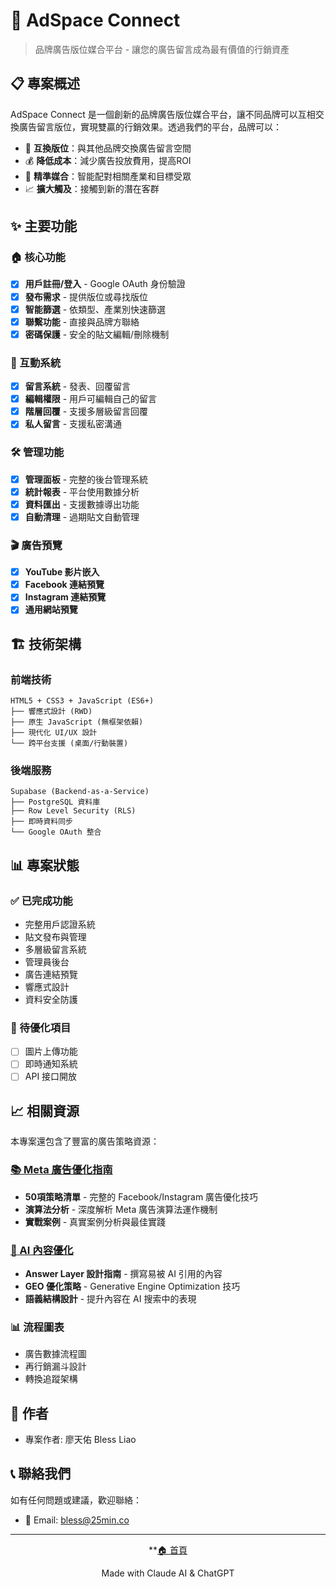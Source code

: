 # 🚀 AdSpace Connect

> 品牌廣告版位媒合平台 - 讓您的廣告留言成為最有價值的行銷資產

## 📋 專案概述

AdSpace Connect 是一個創新的品牌廣告版位媒合平台，讓不同品牌可以互相交換廣告留言版位，實現雙贏的行銷效果。透過我們的平台，品牌可以：

- 🔄 **互換版位**：與其他品牌交換廣告留言空間
- 💰 **降低成本**：減少廣告投放費用，提高ROI
- 🎯 **精準媒合**：智能配對相關產業和目標受眾
- 📈 **擴大觸及**：接觸到新的潛在客群

## ✨ 主要功能

### 🏠 核心功能
- [x] **用戶註冊/登入** - Google OAuth 身份驗證
- [x] **發布需求** - 提供版位或尋找版位
- [x] **智能篩選** - 依類型、產業別快速篩選
- [x] **聯繫功能** - 直接與品牌方聯絡
- [x] **密碼保護** - 安全的貼文編輯/刪除機制

### 💬 互動系統
- [x] **留言系統** - 發表、回覆留言
- [x] **編輯權限** - 用戶可編輯自己的留言
- [x] **階層回覆** - 支援多層級留言回覆
- [x] **私人留言** - 支援私密溝通

### 🛠️ 管理功能
- [x] **管理面板** - 完整的後台管理系統
- [x] **統計報表** - 平台使用數據分析
- [x] **資料匯出** - 支援數據導出功能
- [x] **自動清理** - 過期貼文自動管理

### 🎬 廣告預覽
- [x] **YouTube 影片嵌入**
- [x] **Facebook 連結預覽** 
- [x] **Instagram 連結預覽**
- [x] **通用網站預覽**

## 🏗️ 技術架構

### 前端技術
```
HTML5 + CSS3 + JavaScript (ES6+)
├── 響應式設計 (RWD)
├── 原生 JavaScript (無框架依賴)
├── 現代化 UI/UX 設計
└── 跨平台支援 (桌面/行動裝置)
```

### 後端服務
```
Supabase (Backend-as-a-Service)
├── PostgreSQL 資料庫
├── Row Level Security (RLS)
├── 即時資料同步
└── Google OAuth 整合
```

## 📊 專案狀態

### ✅ 已完成功能
- 完整用戶認證系統
- 貼文發布與管理
- 多層級留言系統  
- 管理員後台
- 廣告連結預覽
- 響應式設計
- 資料安全防護

### 🎯 待優化項目
- [ ] 圖片上傳功能
- [ ] 即時通知系統
- [ ] API 接口開放

## 📈 相關資源

本專案還包含了豐富的廣告策略資源：

### [📚 Meta 廣告優化指南](https://bless25min.github.io/MetaAd/)
- **50項策略清單** - 完整的 Facebook/Instagram 廣告優化技巧
- **演算法分析** - 深度解析 Meta 廣告演算法運作機制
- **實戰案例** - 真實案例分析與最佳實踐

### [🤖 AI 內容優化](https://geo.25min.co/)
- **Answer Layer 設計指南** - 撰寫易被 AI 引用的內容
- **GEO 優化策略** - Generative Engine Optimization 技巧
- **語義結構設計** - 提升內容在 AI 搜索中的表現

### 📊 流程圖表
- 廣告數據流程圖
- 再行銷漏斗設計
- 轉換追蹤架構

## 👥 作者
- 專案作者: 廖天佑 Bless Liao
  
## 📞 聯絡我們
如有任何問題或建議，歡迎聯絡：
- 📧 Email: bless@25min.co

---

<div align="center">

**[🏠 首頁](https://bless25min.github.io/BrandShare/)

Made with Claude AI & ChatGPT

</div>
